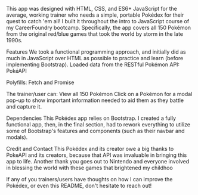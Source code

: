 This app was designed with HTML, CSS, and ES6+ JavaScript for the average, working trainer who needs a simple, portable Pokédex for their quest to catch 'em all! I built it throughout the intro to JavaScript course of my CareerFoundry bootcamp. Specifically, the app covers all 150 Pokémon from the original red/blue games that took the world by storm in the late 1990s.

Features
We took a functional programming approach, and initially did as much in JavaScript over HTML as possible to practice and learn (before implementing Bootstrap).
Loaded data from the RESTful Pokémon API: PokéAPI

Polyfills:
Fetch and Promise

The trainer/user can:
View all 150 Pokémon
Click on a Pokémon for a modal pop-up to show important information needed to aid them as they battle and capture it.


Dependencies
This Pokédex app relies on Bootstrap. I created a fully functional app, then, in the final section, had to rework everything to utilize some of Bootstrap's features and components (such as their navbar and modals).

Credit and Contact
This Pokédex and its creator owe a big thanks to PokeAPI and its creators, because that API was invaluable in bringing this app to life. Another thank you goes out to Nintendo and everyone involved in blessing the world with these games that brightened my childhoo



If any of you trainers/users have thoughts on how I can improve the Pokédex, or even this README, don't hesitate to reach out! 